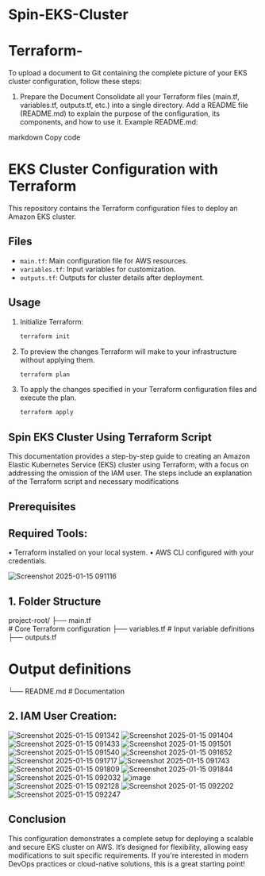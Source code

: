# Spin-EKS-Cluster

# Terraform-


To upload a document to Git containing the complete picture of your EKS cluster configuration, follow these steps:

1. Prepare the Document
Consolidate all your Terraform files (main.tf, variables.tf, outputs.tf, etc.) into a single directory.
Add a README file (README.md) to explain the purpose of the configuration, its components, and how to use it.
Example README.md:

markdown
Copy code
# EKS Cluster Configuration with Terraform

This repository contains the Terraform configuration files to deploy an Amazon EKS cluster.

## Files
- `main.tf`: Main configuration file for AWS resources.
- `variables.tf`: Input variables for customization.
- `outputs.tf`: Outputs for cluster details after deployment.

## Usage
1. Initialize Terraform:
   ```bash
   terraform init
2. To preview the changes Terraform will make to your infrastructure without applying them.
   ```bash
   terraform plan
3. To apply the changes specified in your Terraform configuration files and execute the plan.
   ```bash
   terraform apply


## Spin EKS Cluster Using Terraform Script 
This documentation provides a step-by-step guide to creating an Amazon Elastic Kubernetes Service (EKS) cluster using Terraform, with a focus on addressing the omission of the IAM user. The steps include an explanation of the Terraform script and necessary modifications 
## Prerequisites 
## Required Tools: 
• Terraform installed on your local system. 
• AWS CLI configured with your credentials.

![Screenshot 2025-01-15 091116](https://github.com/user-attachments/assets/1079314d-978e-49a6-890a-92d50d05582c)

## 1. Folder Structure 
project-root/ 
├── main.tf       
     # Core Terraform configuration 
├── variables.tf       # Input variable definitions 
├── outputs.tf       
  # Output definitions 
└── README.md          # Documentation 
## 2. IAM User Creation:

![Screenshot 2025-01-15 091342](https://github.com/user-attachments/assets/3544effb-673d-4b27-a82a-5e638e5887ca)
![Screenshot 2025-01-15 091404](https://github.com/user-attachments/assets/dc6fc1b1-90cb-4e5b-a86c-a61559ba6426)
![Screenshot 2025-01-15 091433](https://github.com/user-attachments/assets/6e65d867-8672-4046-a7c4-32c082c455e9)
![Screenshot 2025-01-15 091501](https://github.com/user-attachments/assets/2ed1d5f2-40ed-49c3-a9a8-c84a202cbba1)
![Screenshot 2025-01-15 091540](https://github.com/user-attachments/assets/877aa2a8-e279-409e-93bd-6254b5819e99)
![Screenshot 2025-01-15 091652](https://github.com/user-attachments/assets/1b3509e4-c660-464e-92d5-5b141814d2f4)
![Screenshot 2025-01-15 091717](https://github.com/user-attachments/assets/314791a1-9d85-4711-802d-fe86fec279d8)
![Screenshot 2025-01-15 091743](https://github.com/user-attachments/assets/46895b8b-c9d1-471b-a874-a6e9ec4559e5)
![Screenshot 2025-01-15 091809](https://github.com/user-attachments/assets/ab02c299-f116-41ac-ad17-dfa4e8073293)
![Screenshot 2025-01-15 091844](https://github.com/user-attachments/assets/74022056-c68e-4973-9bff-e5e7407a5a0c)
![Screenshot 2025-01-15 092032](https://github.com/user-attachments/assets/14b1aff7-6546-48fd-a521-cf01b0408046)
![image](https://github.com/user-attachments/assets/948b88bd-42ac-4418-a352-38f109f93196)
![Screenshot 2025-01-15 092128](https://github.com/user-attachments/assets/b947e586-27b5-4f5b-b18d-b679adf4a01f)
![Screenshot 2025-01-15 092202](https://github.com/user-attachments/assets/0eff68c3-d9d9-4203-9e85-dcd5e2397b34)
![Screenshot 2025-01-15 092247](https://github.com/user-attachments/assets/77b3c142-8670-46ea-8a2b-c3fb267f09fd)

## Conclusion 
This configuration demonstrates a complete setup for deploying a scalable and secure EKS cluster on AWS. It’s designed for flexibility, allowing easy modifications to suit specific requirements. If you're interested in modern DevOps practices or cloud-native solutions, this is a great starting point!
















